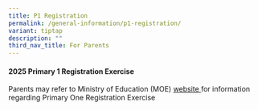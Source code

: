 ```yaml
---
title: P1 Registration
permalink: /general-information/p1-registration/
variant: tiptap
description: ""
third_nav_title: For Parents
---
```

<h4><strong>2025 Primary 1 Registration Exercise</strong></h4>
<p>Parents may refer to Ministry of Education (MOE) <a href="https://www.moe.gov.sg/primary/p1-registration/registration-phases-key-dates" rel="noopener noreferrer nofollow" target="_blank">website </a>for
information regarding Primary One Registration Exercise</p>